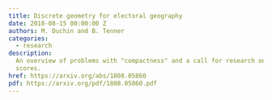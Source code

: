 ```yaml
---
title: Discrete geometry for electoral geography
date: 2018-08-15 00:00:00 Z
authors: M. Duchin and B. Tenner
categories:
  - research
description:
  An overview of problems with "compactness" and a call for research on discrete
  scores.
href: https://arxiv.org/abs/1808.05860
pdf: https://arxiv.org/pdf/1808.05860.pdf
---
```

